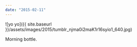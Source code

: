 ```yaml
---
date: "2015-02-11"
---
```


![yo yo]({{ site.baseurl }}/assets/images/2015/tumblr_njma0i2maK1r16syio1_640.jpg)

Morning bottle.
